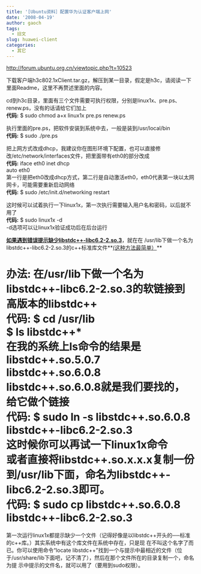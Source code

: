 ```yaml
---
title: '[Ubuntu资料］配置华为认证客户端上网'
date: '2008-04-19'
author: gaoch
tags:
  - 旧文
slug: huawei-client
categories:
  - 其它
---
```


<http://forum.ubuntu.org.cn/viewtopic.php?t=10523>  
  
下载客户端h3c802.1xClient.tar.gz，解压到某一目录，假定是h3c，请阅读一下里面Readme，这里不再赘述里面的内容。  
  
cd到h3c目录，里面有三个文件需要可执行权限，分别是linux1x、pre.ps、renew.ps，没有的话请给它们加上  
**代码:** $ sudo chmod a+x linux1x pre.ps renew.ps  
  
执行里面的pre.ps，把软件安装到系统中去，一般是装到/usr/local/bin  
**代码:** $ sudo ./pre.ps  
  
把上网方式改成dhcp，我建议你在图形环境下配置，也可以直接修改/etc/network/interfaces文件，把里面带有eth0的部分改成  
**代码:** iface eth0 inet dhcp  
auto eth0  
第一行是把eth0改成dhcp方式，第二行是自动激活eth0，eth0代表第一块以太网网卡，可能需要重新启动网络  
**代码:** $ sudo /etc/init.d/networking restart  
  
这时候可以试着执行一下linux1x，第一次执行需要输入用户名和密码，以后就不用了  
**代码:** $ sudo linux1x -d  
-d选项可以让linux1x验证成功后在后台运行  
  
<u>**如果遇到错误提示缺少libstdc++-libc6.2-2.so.3**</u>，就在在
/usr/lib下做一个名为libstdc++-libc6.2-2.so.3的c++标准库文件**<u>(这种方法最简单）</u>**  
  
办法:
在/usr/lib下做一个名为libstdc++-libc6.2-2.so.3的软链接到高版本的libstdc++  
**代码:** $ cd /usr/lib  
$ ls libstdc++\*  
在我的系统上ls命令的结果是 libstdc++.so.5.0.7 libstdc++.so.6.0.8  
libstdc++.so.6.0.8就是我们要找的，给它做个链接  
**代码:** $ sudo ln -s libstdc++.so.6.0.8 libstdc++-libc6.2-2.so.3  
这时候你可以再试一下linux1x命令  
或者直接将libstdc++.so.x.x.x复制一份到/usr/lib下面，命名为libstdc++-libc6.2-2.so.3即可。  
**代码:** $ sudo cp libstdc++.so.6.0.8 libstdc++-libc6.2-2.so.3  
===========  
第一次运行linux1x都提示缺少一个文件（记得好像是以libstdc++开头的──标准的c++库。）其实系统中有这个库文件在系统中存在，只是现
在不叫这个名字了而已。你可以使用命令“locate
libstdc++”找到一个与提示中最相近的文件（位于/usr/share/lib下面吧，记不清了），然后在那个文件所在的目录复制一个，命名为提
示中提示的文件名，就可以用了（要用到sudo权限）。
